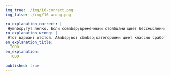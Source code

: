 ```yaml
---
img_true: ./img/16-correct.png
img_false: ./img/16-wrong.png

ru_explanation_correct: |
 Ну&nbsp;тут легко. Если со&nbsp;временными столбцами цвет бессмысленный, то&nbsp;с&nbsp;категориями классно сработает и&nbsp;поможет быстро отличить одну от&nbsp;другой.
ru_explanation_wrong: |
 Этот вариант отстой. А&nbsp;вот с&nbsp;категориями цвет классно сработает, чтобы их&nbsp;быстро отличать друг от&nbsp;друга.
en_explanation_title:
  TODO
en_explanation:
  TODO
  
published: true
---
```


